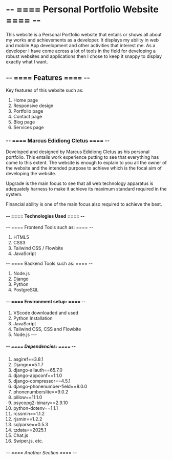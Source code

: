# -- ==== Personal Portfolio Website ==== --

This website is a Personal Portfolio website that entails or shows all about my works and achievements as a developer. It displays my ability in web and mobile App development and other activities that interest me. As a developer I have come across a lot of tools in the field for developing a robust websites and applications then I chose to keep it snappy to display exactly what I want.

## -- ==== Features ==== --

Key features of this website such as:

1. Home page
2. Responsive design
3. Portfolio page
4. Contact page
5. Blog page
6. Services page

### -- ==== Marcus Edidiong Cletus ==== --

Developed and designed by Marcus Edidiong Cletus as his personal portfolio.
This entails work experience putting to see that everything has come to this extent.
The website is enough to explain to you all the owner of the website and the intended purpose to achieve which is the focal aim of developing the website.

Upgrade is the main focus to see that all web technology apparatus is adequately harness to make it achieve its maximum standard required in the system.

Financial ability is one of the main focus also required to achieve the best.

#### -- ==== Technologies Used ==== --

-- ==== Frontend Tools such as: ==== --

1. HTML5
2. CSS3
3. Tailwind CSS / Flowbite
4. JavaScript

-- ==== Backend Tools such as: ==== --

1. Node.js
2. Django
3. Python
4. PostgreSQL

#### -- ==== Environment setup: ==== --

1. VScode downloaded and used
2. Python Installation
3. JavaScript
4. Tailwind CSS, CSS and Flowbite
5. Node.js ---

##### -- ==== Dependencies: ==== --

1. asgiref==3.8.1
2. Django==5.1.7
3. django-allauth==65.7.0
4. django-appconf==1.1.0
5. django-compressor==4.5.1
6. django-phonenumber-field==8.0.0
7. phonenumberslite==9.0.2
8. pillow==11.1.0
9. psycopg2-binary==2.9.10
10. python-dotenv==1.1.1
11. rcssmin==1.1.2
12. rjsmin==1.2.2
13. sqlparse==0.5.3
14. tzdata==2025.1
15. Chat.js
16. Swiper.js, etc.

###### -- ==== Another Section ==== --
